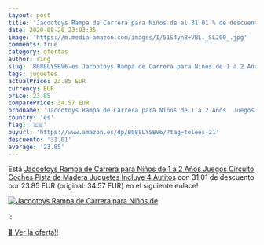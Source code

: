 ```yaml
---
layout: post
title: 'Jacootoys Rampa de Carrera para Niños de al 31.01 % de descuento'
date: 2020-08-26 23:03:35
image: 'https://m.media-amazon.com/images/I/51S4ynB+VBL._SL200_.jpg'
comments: true
category: ofertas
author: ring
slug: 'B088LYSBV6-es Jacootoys Rampa de Carrera para Niños de 1 a 2 Años Juegos...'
tags: juguetes
actualPrice: 23.85 EUR
currency: EUR
price: 23.85
comparePrice: 34.57 EUR
prodname: 'Jacootoys Rampa de Carrera para Niños de 1 a 2 Años  Juegos Circuito Coches Pista de Madera Juguetes Incluye 4 Autitos'
country: 'es'
flag: '🇪🇸'
buyurl: 'https://www.amazon.es/dp/B088LYSBV6/?tag=tolees-21'
descuento: '31.01'
average: '23.85'
---
```


Está [Jacootoys Rampa de Carrera para Niños de 1 a 2 Años  Juegos Circuito Coches Pista de Madera Juguetes Incluye 4 Autitos](https://www.amazon.es/dp/B088LYSBV6/?tag=tolees-21) con 31.01 de descuento por 23.85 EUR (original: 34.57 EUR) en el siguiente enlace!

[![Jacootoys Rampa de Carrera para Niños de](https://m.media-amazon.com/images/I/51S4ynB+VBL._SL200_.jpg)](https://www.amazon.es/dp/B088LYSBV6/?tag=tolees-21)

ℹ️:


[🛒 Ver la oferta!!](https://www.amazon.es/dp/B088LYSBV6/?tag=tolees-21)
